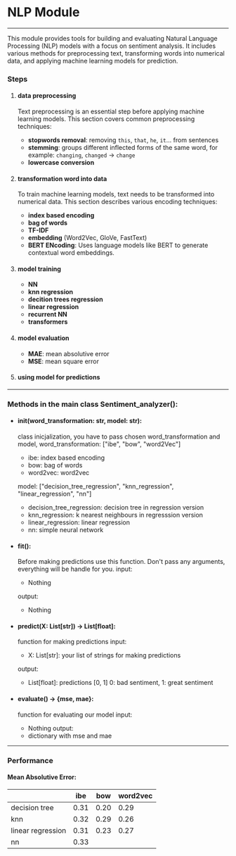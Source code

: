 # NLP Module

---

This module provides tools for building and evaluating Natural Language Processing (NLP) models with a focus on sentiment analysis. It includes various methods for preprocessing text, transforming words into numerical data, and applying machine learning models for prediction.

### Steps
1. #### data preprocessing
    Text preprocessing is an essential step before applying machine learning models. This section covers common preprocessing techniques:
    * **stopwords removal**: removing `this`, `that`, `he`, `it`... from sentences <!-- TODO -->
    * **stemming**: groups different inflected forms of the same word, for example: `changing`, `changed` -> `change`
    * **lowercase conversion**

2. #### transformation word into data
    To train machine learning models, text needs to be transformed into numerical data. This section describes various encoding techniques:

    * **index based encoding**
    * **bag of words**
    * **TF-IDF**  <!-- TODO -->
    * **embedding** (Word2Vec, GloVe, FastText)
    * **BERT ENcoding**: Uses language models like BERT to generate contextual word embeddings. <!-- TODO -->

3. #### model training
    * **NN**
    * **knn regression**
    * **decition trees regression**
    * **linear regression**
    * **recurrent NN** <!-- TODO -->
    * **transformers** <!-- TODO -->

4. #### model evaluation
    * **MAE**: mean absolutive error
    * **MSE**: mean square error

5. #### using model for predictions 

---

### Methods in the main class Sentiment_analyzer():
* ####  __init__(word_transformation: str, model: str):
    class inicjalization, you have to pass chosen word_transformation and model,
    word_transformation: ["ibe", "bow", "word2Vec"]
    * ibe: index based encoding
    * bow: bag of words
    * word2vec: word2vec

    model: ["decision_tree_regression", "knn_regression", "linear_regression", "nn"]
    * decision_tree_regression: decision tree in regression version
    * knn_regression: k nearest neighbours in regresssion version
    * linear_regression: linear regression
    * nn: simple neural network

* #### fit():
    Before making predictions use this function. Don't pass any arguments, everything will be handle for you.
    input:
    * Nothing

    output:
    * Nothing

* #### predict(X: List[str]) -> List[float]:
    function for making predictions
    input:
    * X: List[str]: your list of strings for making predictions

    output:
    * List[float]: predictions [0, 1] 0: bad sentiment, 1: great sentiment

* #### evaluate() -> {mse, mae}:
    function for evaluating our model
    input:
    * Nothing
    output:
    * dictionary with mse and mae

---

### Performance

#### Mean Absolutive Error:

|     | ibe | bow | word2vec |
| --- | --- | --- | --- |
| decision tree| 0.31 | 0.20 | 0.29 |
| knn | 0.32 | 0.29 | 0.26 |
| linear regression | 0.31 | 0.23 |  0.27 |
| nn | 0.33 | | |